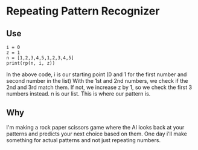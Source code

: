 # Repeating Pattern Recognizer
## Use
```
i = 0
z = 1
n = [1,2,3,4,5,1,2,3,4,5]
print(rp(n, i, z))
```
In the above code, i is our starting point (0 and 1 for the first number and second number in the list)
With the 1st and 2nd numbers, we check if the 2nd and 3rd match them. If not, we increase z by 1, so we check the first 3 numbers instead.
n is our list. This is where our pattern is.

## Why
I'm making a rock paper scissors game where the AI looks back at your patterns and predicts your next choice based on them. One day i'll make something for actual patterns and not just repeating numbers.
